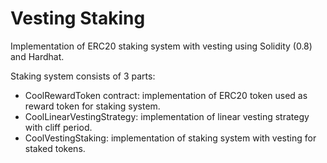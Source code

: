 # Vesting Staking

Implementation of ERC20 staking system with vesting using Solidity (0.8) and Hardhat.

Staking system consists of 3 parts:

- CoolRewardToken contract: implementation of ERC20 token used as reward token for staking system.
- CoolLinearVestingStrategy: implementation of linear vesting strategy with cliff period.
- CoolVestingStaking: implementation of staking system with vesting for staked tokens.
